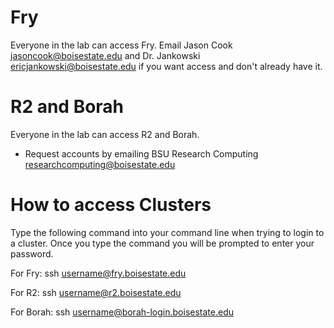 # Fry #
Everyone in the lab can access Fry. Email Jason Cook <jasoncook@boisestate.edu> and Dr. Jankowski <ericjankowski@boisestate.edu> if you want access and don't already have it.

# R2 and Borah
Everyone in the lab can access R2 and Borah.

* Request accounts by emailing BSU Research Computing <researchcomputing@boisestate.edu>

# How to access Clusters #
Type the following command into your command line when trying to login to a cluster. Once you type the command you will be prompted to enter your password.

For Fry:
ssh username@fry.boisestate.edu

For R2:
ssh username@r2.boisestate.edu

For Borah:
ssh username@borah-login.boisestate.edu
